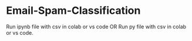 # Email-Spam-Classification
Run ipynb file with csv in colab or vs code
             OR
Run py file with csv in colab or vs code.
